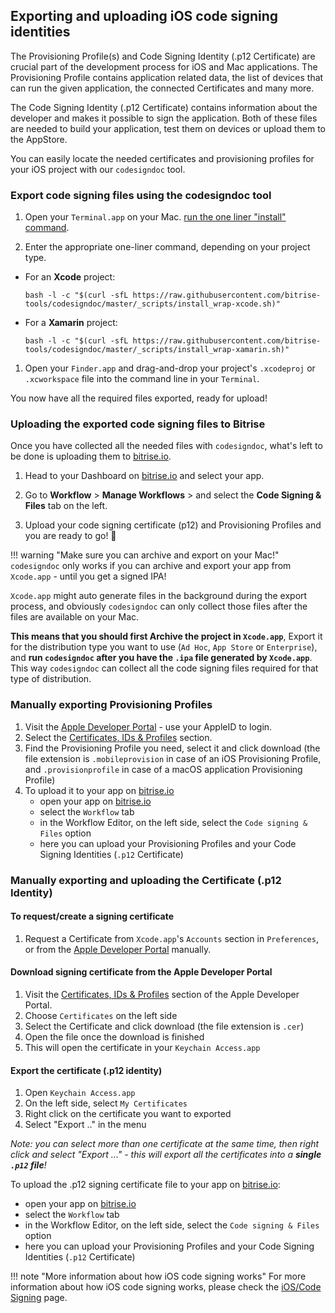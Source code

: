 ## Exporting and uploading iOS code signing identities

The Provisioning Profile(s) and Code Signing Identity (.p12 Certificate) are
crucial part of the development process for iOS and Mac applications.
The Provisioning Profile contains application related data,
the list of devices that can run the given application, the connected Certificates and many more.

The Code Signing Identity (.p12 Certificate) contains information about the developer
and makes it possible to sign the application. Both of these files are needed to build your application,
test them on devices or upload them to the AppStore.

You can easily locate the needed certificates and provisioning profiles for your iOS project with our `codesigndoc` tool.

### Export code signing files using the codesigndoc tool

1. Open your `Terminal.app` on your Mac.
[run the one liner "install" command](https://github.com/bitrise-tools/codesigndoc#one-liner).

1. Enter the appropriate one-liner command, depending on your project type.
  * For an __Xcode__ project:

    `bash -l -c "$(curl -sfL https://raw.githubusercontent.com/bitrise-tools/codesigndoc/master/_scripts/install_wrap-xcode.sh)"
`
  * For a __Xamarin__ project:

    `bash -l -c "$(curl -sfL https://raw.githubusercontent.com/bitrise-tools/codesigndoc/master/_scripts/install_wrap-xamarin.sh)"`

1. Open your `Finder.app` and drag-and-drop your project's `.xcodeproj` or `.xcworkspace` file into the command line in your `Terminal`.

You now have all the required files exported, ready for upload!

### Uploading the exported code signing files to Bitrise

Once you have collected all the needed files with `codesigndoc`, what's left to be done is uploading them to [bitrise.io](https://www.bitrise.io).

1. Head to your Dashboard on [bitrise.io](https://www.bitrise.io) and select your app.

2. Go to **Workflow** > **Manage Workflows** > and select the **Code Signing & Files** tab on the left.

3. Upload your code signing certificate (p12) and Provisioning Profiles and you are ready to go! 🚀


!!! warning "Make sure you can archive and export on your Mac!"
    `codesigndoc` only works if you can archive and export your app from `Xcode.app` -
    until you get a signed IPA!

`Xcode.app` might auto generate files in the background
during the export process, and obviously `codesigndoc` can only collect those files
after the files are available on your Mac.

__This means that you should first Archive the project in `Xcode.app`__,
Export it for the distribution type you want to use (`Ad Hoc`, `App Store` or `Enterprise`),
and __run `codesigndoc` after you have the `.ipa` file generated by `Xcode.app`__.
This way `codesigndoc` can collect all the code signing files
required for that type of distribution.


### Manually exporting Provisioning Profiles

1. Visit the [Apple Developer Portal](https://developer.apple.com/) - use your AppleID to login.
1. Select the [Certificates, IDs & Profiles](https://developer.apple.com/account/ios/certificate/) section.
1. Find the Provisioning Profile you need,
   select it and click download (the file extension is `.mobileprovision`
   in case of an iOS Provisioning Profile, and `.provisionprofile` in case of a macOS application Provisioning Profile)
1. To upload it to your app on [bitrise.io](https://www.bitrise.io)
    * open your app on [bitrise.io](https://www.bitrise.io)
    * select the `Workflow` tab
    * in the Workflow Editor, on the left side, select the `Code signing & Files` option
    * here you can upload your Provisioning Profiles and your Code Signing Identities (`.p12` Certificate)

### Manually exporting and uploading the Certificate (.p12 Identity)

#### To request/create a signing certificate

1. Request a Certificate from `Xcode.app`'s `Accounts` section in `Preferences`,
   or from the [Apple Developer Portal](https://developer.apple.com/) manually.

#### Download signing certificate from the Apple Developer Portal

1. Visit the [Certificates, IDs & Profiles](https://developer.apple.com/account/ios/certificate/) section
   of the Apple Developer Portal.
1. Choose `Certificates` on the left side
1. Select the Certificate and click download (the file extension is `.cer`)
1. Open the file once the download is finished
1. This will open the certificate in your `Keychain Access.app`

#### Export the certificate (.p12 identity)

1. Open `Keychain Access.app`
1. On the left side, select `My Certificates`
1. Right click on the certificate you want to exported
1. Select "Export .." in the menu

_Note: you can select more than one certificate at the same time, then right
click and select "Export ..." - this will export all the certificates
into a __single `.p12` file__!_

To upload the .p12 signing certificate file to your app on [bitrise.io](https://www.bitrise.io):

* open your app on [bitrise.io](https://www.bitrise.io)
* select the `Workflow` tab
* in the Workflow Editor, on the left side, select the `Code signing & Files` option
* here you can upload your Provisioning Profiles and your Code Signing Identities (`.p12` Certificate)

!!! note "More information about how iOS code signing works"
    For more information about how iOS code signing works, please
    check the [iOS/Code Signing](/ios/code-signing) page.
